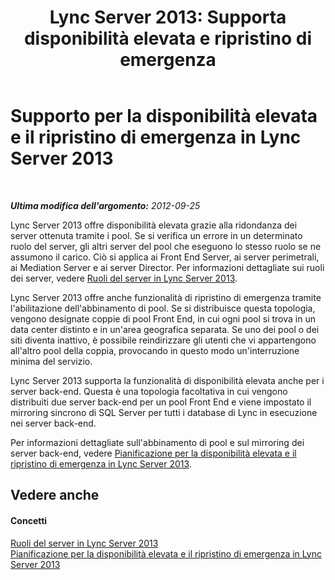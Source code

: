 ﻿---
title: "Lync Server 2013: Supporta disponibilità elevata e ripristino di emergenza"
TOCTitle: Supporto per la disponibilità elevata e il ripristino di emergenza
ms:assetid: 47e77e85-c7c3-4ade-8db7-a34c71aeafd7
ms:mtpsurl: https://technet.microsoft.com/it-it/library/JJ204866(v=OCS.15)
ms:contentKeyID: 49300421
ms.date: 08/24/2015
mtps_version: v=OCS.15
ms.translationtype: HT
---

# Supporto per la disponibilità elevata e il ripristino di emergenza in Lync Server 2013

 

_**Ultima modifica dell'argomento:** 2012-09-25_

Lync Server 2013 offre disponibilità elevata grazie alla ridondanza dei server ottenuta tramite i pool. Se si verifica un errore in un determinato ruolo del server, gli altri server del pool che eseguono lo stesso ruolo se ne assumono il carico. Ciò si applica ai Front End Server, ai server perimetrali, ai Mediation Server e ai server Director. Per informazioni dettagliate sui ruoli dei server, vedere [Ruoli del server in Lync Server 2013](lync-server-2013-server-roles.md).

Lync Server 2013 offre anche funzionalità di ripristino di emergenza tramite l'abilitazione dell'abbinamento di pool. Se si distribuisce questa topologia, vengono designate coppie di pool Front End, in cui ogni pool si trova in un data center distinto e in un'area geografica separata. Se uno dei pool o dei siti diventa inattivo, è possibile reindirizzare gli utenti che vi appartengono all'altro pool della coppia, provocando in questo modo un'interruzione minima del servizio.

Lync Server 2013 supporta la funzionalità di disponibilità elevata anche per i server back-end. Questa è una topologia facoltativa in cui vengono distribuiti due server back-end per un pool Front End e viene impostato il mirroring sincrono di SQL Server per tutti i database di Lync in esecuzione nei server back-end.

Per informazioni dettagliate sull'abbinamento di pool e sul mirroring dei server back-end, vedere [Pianificazione per la disponibilità elevata e il ripristino di emergenza in Lync Server 2013](lync-server-2013-planning-for-high-availability-and-disaster-recovery.md).

## Vedere anche

#### Concetti

[Ruoli del server in Lync Server 2013](lync-server-2013-server-roles.md)  
[Pianificazione per la disponibilità elevata e il ripristino di emergenza in Lync Server 2013](lync-server-2013-planning-for-high-availability-and-disaster-recovery.md)

